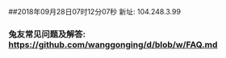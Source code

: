 ##2018年09月28日07时12分07秒 新址: 104.248.3.99
### 兔友常见问题及解答: https://github.com/wanggonging/d/blob/w/FAQ.md
